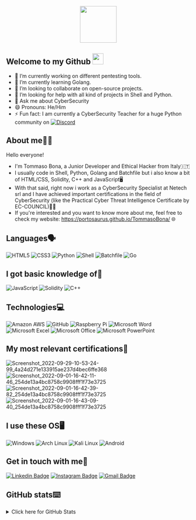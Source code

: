 <div id="header" align="center"> 

   <img src="https://media.giphy.com/media/YRMb6dd7zprS00JdGZ/giphy.gif" width="100"/> 

 </div>


## Welcome to my Github <img src="https://raw.githubusercontent.com/aemmadi/aemmadi/master/wave.gif" width="30">

- 🔭 I’m currently working on different pentesting tools.
- 🌱 I’m currently learning Golang.
- 👯 I’m looking to collaborate on open-source projects.
- 🤔 I’m looking for help with all kind of projects in Shell and Python.
- 💬 Ask me about CyberSecurity
- 😄 Pronouns: He/Him
- ⚡ Fun fact: I am currently a CyberSecurity Teacher for a huge Python community on [![Discord](https://img.shields.io/badge/Discord-5865F2?style=for-the-badge&logo=discord&logoColor=white&link=https://discord.gg/dDD4Ddsvxa)](https://discord.gg/dDD4Ddsvxa)

## About me👨‍💻

Hello everyone!
- I'm Tommaso Bona, a Junior Developer and Ethical Hacker from Italy🇮🇹 
- I usually code in Shell, Python, Golang and Batchfile but i also know a bit of HTML/CSS, Solidity, C++ and JavaScript🖥️
- With that said, right now i work as a CyberSecurity Specialist at Netech srl and I have achieved important certifications in the field of CyberSecurity (like the Practical Cyber Threat Intelligence Certificate by EC-COUNCIL)👨‍💻
- If you're interested and you want to know more about me, feel free to check my website: https://portosaurus.github.io/TommasoBona/ 🌐

## Languages🗣️

![HTML5](https://img.shields.io/badge/-HTML5-E34F26?style=flat-square&logo=html5&logoColor=white)
![CSS3](https://img.shields.io/badge/-CSS3-1572B6?style=flat-square&logo=css3)
![Python](https://img.shields.io/badge/-Python-black?style=flat-square&logo=Python)
![Shell](https://img.shields.io/badge/-Shell-5391FE?style=flat-square&logo=PowerShell&logoColor=white)
![Batchfile](https://img.shields.io/badge/-Batchfile-5391FE?style=flat-square&logo=PowerShell&logoColor=white)
![Go](https://img.shields.io/badge/Go-00ADD8?style=for-the-badge&logo=go&logoColor=white)

## I got basic knowledge of🧠

![JavaScript](https://img.shields.io/badge/-JavaScript-black?style=flat-square&logo=javascript)
![Solidity](https://img.shields.io/badge/Solidity-e6e6e6?style=for-the-badge&logo=solidity&logoColor=black)
![C++](https://img.shields.io/badge/C%2B%2B-00599C?style=for-the-badge&logo=c%2B%2B&logoColor=white)

## Technologies💻

![Amazon AWS](https://img.shields.io/badge/Amazon%20AWS-232F3E?style=flat-square&logo=amazon-aws)
![GitHub](https://img.shields.io/badge/-GitHub-181717?style=flat-square&logo=github)
![Raspberry Pi](https://img.shields.io/badge/-Raspberry%20Pi-C51A4A?style=flat-square&logo=Raspberry-Pi)
![Microsoft Word](https://img.shields.io/badge/Microsoft_Word-2B579A?style=for-the-badge&logo=microsoft-word&logoColor=white)
![Microsoft Excel](https://img.shields.io/badge/Microsoft_Excel-217346?style=for-the-badge&logo=microsoft-excel&logoColor=white)
![Microsoft Office](https://img.shields.io/badge/Microsoft_Office-D83B01?style=for-the-badge&logo=microsoft-office&logoColor=white)
![Microsoft PowerPoint](https://img.shields.io/badge/Microsoft_PowerPoint-B7472A?style=for-the-badge&logo=microsoft-powerpoint&logoColor=white)

## My most relevant certifications📜

![Screenshot_2022-09-29-10-53-24-99_4a24d271e133915ae237d4bec6ffe368](https://user-images.githubusercontent.com/82817793/193056713-51a43b79-3d1e-47d7-bd24-9b1c8415cbd8.jpg)
![Screenshot_2022-09-01-16-42-11-46_254de13a4bc8758c9908fff1f73e3725](https://user-images.githubusercontent.com/82817793/187943704-2a9b3e1e-2936-45db-b2bf-7486c5e7ccce.jpg)
![Screenshot_2022-09-01-16-42-39-82_254de13a4bc8758c9908fff1f73e3725](https://user-images.githubusercontent.com/82817793/187943786-517d9629-09ff-440a-9cee-f318085f0ebc.jpg)
![Screenshot_2022-09-01-16-43-09-40_254de13a4bc8758c9908fff1f73e3725](https://user-images.githubusercontent.com/82817793/187943846-d5b73b03-7ec4-471f-829a-bff54556604f.jpg)



## I use these OS🖥️

![Windows](https://img.shields.io/badge/Windows-0078D6?style=for-the-badge&logo=windows&logoColor=white)
![Arch Linux](https://img.shields.io/badge/Arch_Linux-1793D1?style=for-the-badge&logo=arch-linux&logoColor=white)
![Kali Linux](https://img.shields.io/badge/Kali_Linux-557C94?style=for-the-badge&logo=kali-linux&logoColor=white)
![Android](https://img.shields.io/badge/Android-3DDC84?style=for-the-badge&logo=android&logoColor=white)

## Get in touch with me📲

[![Linkedin Badge](https://img.shields.io/badge/-TommasoBona-blue?style=flat-square&logo=Linkedin&logoColor=white&link=https://www.linkedin.com/in/tommaso-bona-20b76b232)](https://www.linkedin.com/in/tommaso-bona-20b76b232)
[![Instagram Badge](https://img.shields.io/badge/-TommasoBona-purple?style=flat-square&logo=instagram&logoColor=white&link=https://instagram.com/tommasoobona/)](https://instagram.com/tommasoobona)
[![Gmail Badge](https://img.shields.io/badge/-tommasobona04@gmail.com-c14438?style=flat-square&logo=Gmail&logoColor=white&link=mailto:tommasobona04@gmail.com)](mailto:tommasobona04@gmail.com)

## GitHub stats⌨️

<details>
<summary>Click here for GitHub Stats</summary>
<p align="center">
    <img alt = "GitHub Stats" src="https://github-readme-stats.vercel.app/api?username=ParzivalHack&show_icons=true&hide=issues&icon_color=000000&hide_border=true&title_color=5391FE&text_color=555">
    <br>
    <img alt = "Top Language" src="https://github-readme-stats.vercel.app/api/top-langs/?username=ParzivalHack&hide=html,&hide_border=true&title_color=5391FE&text_color=555"
</p>
</details>
